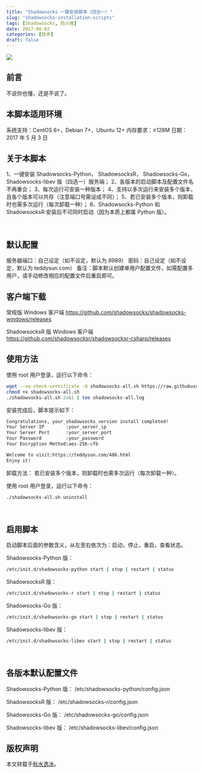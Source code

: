 ```yaml
---
title: "Shadowsocks 一键安装脚本（四合一）"
slug: "shadowsocks-installation-scripts"
tags: [Shadowsocks, 防火墙]
date: 2017-06-02
categories: [技术]
draft: false
---
```

![](https://ws1.sinaimg.cn/large/005Ib0ZLgy1fjcgxosy6mj30p00dwdg3.jpg)

## 前言

不说你也懂，还是不说了。

## 本脚本适用环境

系统支持：CentOS 6+，Debian 7+，Ubuntu 12+
内存要求：≥128M
日期：2017 年 5 月 3 日
<br>

## 关于本脚本

 1、一键安装 Shadowsocks-Python， ShadowsocksR， Shadowsocks-Go， Shadowsocks-libev 版（四选一）服务端；
 2、各版本的启动脚本及配置文件名不再重合；
 3、每次运行可安装一种版本；
 4、支持以多次运行来安装多个版本，且各个版本可以共存（注意端口号需设成不同）；
 5、若已安装多个版本，则卸载时也需多次运行（每次卸载一种）；
 6、Shadowsocks-Python 和 ShadowsocksR 安装后不可同时启动（因为本质上都属 Python 版）。

<br>

## 默认配置

服务器端口：自己设定（如不设定，默认为 8989）
密码：自己设定（如不设定，默认为 teddysun.com）
备注：脚本默认创建单用户配置文件，如需配置多用户，请手动修改相应的配置文件后重启即可。
<br>

## 客户端下载

常规版 Windows 客户端
https://github.com/shadowsocks/shadowsocks-windows/releases

ShadowsocksR 版 Windows 客户端
https://github.com/shadowsocksr/shadowsocksr-csharp/releases
<br>

## 使用方法

使用 root 用户登录，运行以下命令：
```bash
wget --no-check-certificate -O shadowsocks-all.sh https://raw.githubusercontent.com/teddysun/shadowsocks_install/master/shadowsocks-all.sh
chmod +x shadowsocks-all.sh
./shadowsocks-all.sh 2>&1 | tee shadowsocks-all.log
```
安装完成后，脚本提示如下：
```bash
Congratulations, your_shadowsocks_version install completed!
Your Server IP        :your_server_ip
Your Server Port      :your_server_port
Your Password         :your_password
Your Encryption Method:aes-256-cfb

Welcome to visit:https://teddysun.com/486.html
Enjoy it!
```
卸载方法：
若已安装多个版本，则卸载时也需多次运行（每次卸载一种）。

使用 root 用户登录，运行以下命令：
```bash
./shadowsocks-all.sh uninstall
```
<br>

## 启用脚本

启动脚本后面的参数含义，从左至右依次为：启动，停止，重启，查看状态。

Shadowsocks-Python 版：
```bash
/etc/init.d/shadowsocks-python start | stop | restart | status
```
ShadowsocksR 版：
```bash
/etc/init.d/shadowsocks-r start | stop | restart | status
```
Shadowsocks-Go 版：
```bash
/etc/init.d/shadowsocks-go start | stop | restart | status
```
Shadowsocks-libev 版：
```bash
/etc/init.d/shadowsocks-libev start | stop | restart | status
```
<br>

## 各版本默认配置文件

Shadowsocks-Python 版：
/etc/shadowsocks-python/config.json

ShadowsocksR 版：
/etc/shadowsocks-r/config.json

Shadowsocks-Go 版：
/etc/shadowsocks-go/config.json

Shadowsocks-libev 版：
/etc/shadowsocks-libev/config.json
<br>

## 版权声明

本文转载于[秋水逸冰](https://teddysun.com/486.html)。